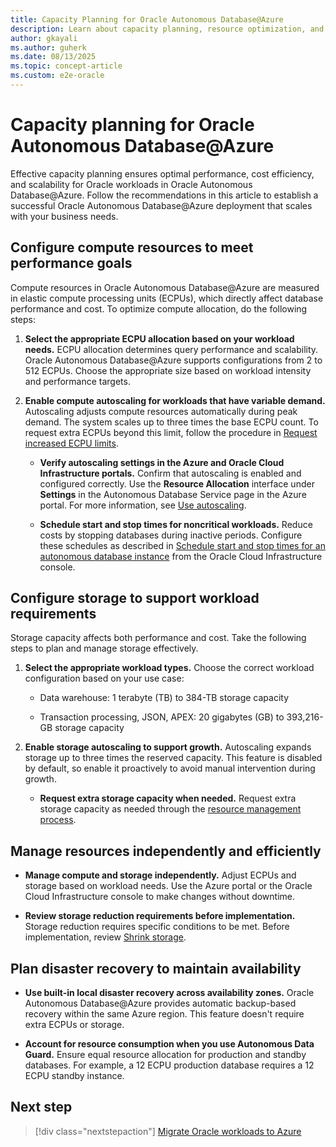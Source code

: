 ```yaml
---
title: Capacity Planning for Oracle Autonomous Database@Azure
description: Learn about capacity planning, resource optimization, and performance tuning for Oracle Autonomous Database@Azure deployments.
author: gkayali
ms.author: guherk
ms.date: 08/13/2025
ms.topic: concept-article
ms.custom: e2e-oracle
---
```


# Capacity planning for Oracle Autonomous Database@Azure

Effective capacity planning ensures optimal performance, cost efficiency, and scalability for Oracle workloads in Oracle Autonomous Database@Azure. Follow the recommendations in this article to establish a successful Oracle Autonomous Database@Azure deployment that scales with your business needs.

## Configure compute resources to meet performance goals

Compute resources in Oracle Autonomous Database@Azure are measured in elastic compute processing units (ECPUs), which directly affect database performance and cost. To optimize compute allocation, do the following steps:

1. **Select the appropriate ECPU allocation based on your workload needs.** ECPU allocation determines query performance and scalability. Oracle Autonomous Database@Azure supports configurations from 2 to 512 ECPUs. Choose the appropriate size based on workload intensity and performance targets.

1. **Enable compute autoscaling for workloads that have variable demand.** Autoscaling adjusts compute resources automatically during peak demand. The system scales up to three times the base ECPU count. To request extra ECPUs beyond this limit, follow the procedure in [Request increased ECPU limits](https://docs.oracle.com/iaas/Content/database-at-azure-autonomous/odadb-managing-autonomous-database-resources-azure.html).

   - **Verify autoscaling settings in the Azure and Oracle Cloud Infrastructure portals.** Confirm that autoscaling is enabled and configured correctly. Use the **Resource Allocation** interface under **Settings** in the Autonomous Database Service page in the Azure portal. For more information, see [Use autoscaling](https://docs.oracle.com/en/cloud/paas/autonomous-database/serverless/adbsb/autonomous-auto-scale.html).

   - **Schedule start and stop times for noncritical workloads.** Reduce costs by stopping databases during inactive periods. Configure these schedules as described in [Schedule start and stop times for an autonomous database instance](https://docs.oracle.com/en/cloud/paas/autonomous-database/serverless/adbsb/autonomous-auto-stop-start.html) from the Oracle Cloud Infrastructure console.

## Configure storage to support workload requirements

Storage capacity affects both performance and cost. Take the following steps to plan and manage storage effectively.

1. **Select the appropriate workload types.** Choose the correct workload configuration based on your use case:

   - Data warehouse: 1 terabyte (TB) to 384-TB storage capacity
  
   - Transaction processing, JSON, APEX: 20 gigabytes (GB) to 393,216-GB storage capacity

1. **Enable storage autoscaling to support growth.** Autoscaling expands storage up to three times the reserved capacity. This feature is disabled by default, so enable it proactively to avoid manual intervention during growth.

   - **Request extra storage capacity when needed.** Request extra storage capacity as needed through the [resource management process](https://docs.oracle.com/iaas/Content/database-at-azure-autonomous/odadb-managing-autonomous-database-resources-azure.html#GUID-2C088312-BC30-468E-A15A-00740D2818F5).

## Manage resources independently and efficiently

- **Manage compute and storage independently.** Adjust ECPUs and storage based on workload needs. Use the Azure portal or the Oracle Cloud Infrastructure console to make changes without downtime.

- **Review storage reduction requirements before implementation.** Storage reduction requires specific conditions to be met. Before implementation, review [Shrink storage](https://docs.oracle.com/en/cloud/paas/autonomous-database/serverless/adbsb/autonomous-auto-scale.html#GUID-3EE6FBB5-58D5-477E-8EDE-0BDEAC99FA85).

## Plan disaster recovery to maintain availability

- **Use built-in local disaster recovery across availability zones.** Oracle Autonomous Database@Azure provides automatic backup-based recovery within the same Azure region. This feature doesn't require extra ECPUs or storage.

- **Account for resource consumption when you use Autonomous Data Guard.** Ensure equal resource allocation for production and standby databases. For example, a 12 ECPU production database requires a 12 ECPU standby instance.

## Next step

> [!div class="nextstepaction"]
> [Migrate Oracle workloads to Azure](./oracle-migration-planning.md)
